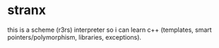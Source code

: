 # stranx

this is a scheme (r3rs) interpreter so i can learn c++ (templates, smart pointers/polymorphism, libraries, exceptions).
